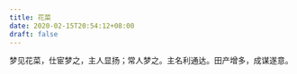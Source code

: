 ```yaml
---
title: 花菜
date: 2020-02-15T20:54:12+08:00
draft: false
---
```


梦见花菜，仕宦梦之，主人显扬；常人梦之。主名利通达。田产增多，成谋遂意。